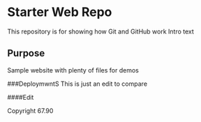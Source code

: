 # Starter Web Repo

This repository is for showing how Git and GitHub work
Intro text

## Purpose

Sample website with plenty of files for demos

###DeploymwntS
This is just an edit to compare

####Edit

Copyright 67.90